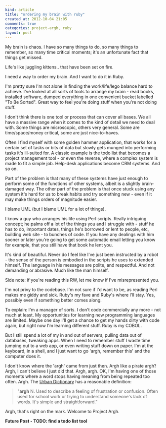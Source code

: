 ```yaml
---
kind: article
title: "ordering my brain with ruby"
created_at: 2012-10-04 21:05
comments: true
categories: project-argh, ruby
layout: post
---
```


My brain is chaos. I have so many things to do, so many things to remember, so many time critical moments; it's an unfortunate fact that things get missed.

Life's like juggling kittens.. that have been set on fire.

<!--READMORE-->

I need a way to order my brain. And I want to do it in Ruby.

I'm pretty sure I'm not alone in finding the work/life/lego balance hard to achieve. I've looked at all sorts of tools to arrange my brain - read books, installed software, dumped everything in one convenient bucket labelled "To Be Sorted". Great way to feel you're doing stuff when you're not doing stuff.

I don't think there is one tool or process that can cover all bases. We all have a massive range when it comes to the kind of detail we need to deal with. Some things are microscopic, others very general. Some are time/space/money critical, some are just nice-to-haves.

Often I find myself with some golden hammer application, that works for a certain set of tasks or bits of data but slowly gets munged into performing tasks it's ill-suited for. A classic example is the todo list that becomes a project management tool - or even the reverse, where a complex system is made to fit a simple job.  Help-desk applications become CRM systems. And so on.



Part of the problem is that many of these systems have just enough to perform some of the functions of other systems, albeit is a slightly brain-damaged way. The other part of the problem is that once stuck using any system it's hard for us to break habits and try something new - even if it may make things orders of magnitude easier.

I blame UML (but I blame UML for a lot of things).

I know a guy who arranges his life using Perl scripts. Really intriguing concept; he palms off a lot of the
things you and I struggle with - stuff he has to do, important dates, things he's borrowed or lent to people,
etc, building web site - to bunches of code. If you have any dealings with him sooner or later you're going to
get some automatic email letting you know for example, that you still have that book he lent you.

It's kind of beautiful. Never do I feel like I've just been instructed by a robot - the sense of the person is embodied in the scripts he uses to extended himself. The language in his messages are polite, and respectful. And not demanding or abrasive. Much like the man himself.

Side note: if you're reading this RW, let me know if I've misrepresented you.

I'm not privy to the codebase. I'm not sure if I'd want to be, as reading Perl makes me giddy and sick. Ruby's my fave and Ruby's where I'll stay. Yes, possibly even if something better comes along.

To explain: I'm a manager of sorts. I don't code commercially any more - not much at least. My opportunities for learning new programming languages are limited. Maybe one day I'll get a chance to get my hands dirty with code again, but right now I'm learning different stuff. Ruby is my COBOL.

But I still spend a lot of my in and out of servers, pulling data out of databases, tweaking apps. When I need to remember stuff I waste time jumping out to a web app, or even writing stuff down on paper. I'm at the keyboard, in a shell, and I just want to go 'argh, remember this' and the computer does it.

I don't know where the 'argh' came from just then. Argh like a pirate argh? Argh, I can't believe I just did that. Argh, argh. OK, I'm having one of those moments where a word stops having meaning from being repeated too often. Argh. The [Urban Dictionary](http://www.urbandictionary.com/define.php?term=argh) has a reasonable definition:

>"**argh** N. Used to describe a feeling of frustration or confusion. Often used for school work or trying to understand someone's lack of words. It's simple and straightforward."

Argh, that's right on the mark. Welcome to Project Argh.

**Future Post - TODO: find a todo list tool**





